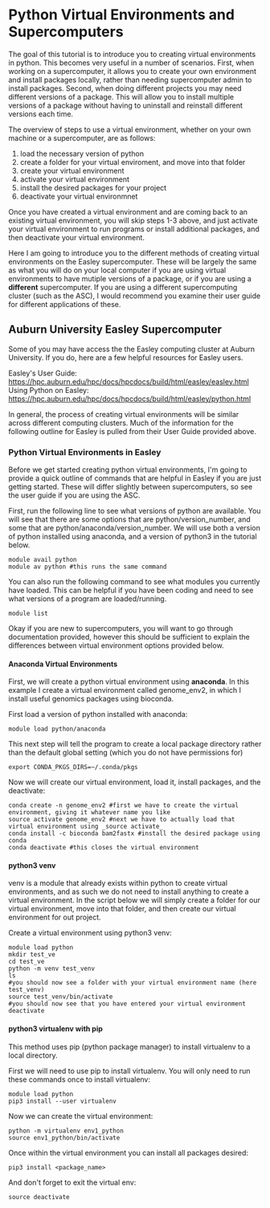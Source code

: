 # Python Virtual Environments and Supercomputers

The goal of this tutorial is to introduce you to creating virtual environments in python. This becomes very useful in a number of scenarios. First, when working on a supercomputer, it allows you to create your own environment and install packages locally, rather than needing supercomputer admin to install packages. Second, when doing different projects you may need different versions of a package. This will allow you to install multiple versions of a package without having to uninstall and reinstall different versions each time. 

The overview of steps to use a virtual environment, whether on your own machine or a supercomputer, are as follows:
1. load the necessary version of python
2. create a folder for your virtual enviroment, and move into that folder
3. create your virtual environment
4. activate your virtual environment
5. install the desired packages for your project
6. deactivate your virtual environmnet

Once you have created a virtual environment and are coming back to an existing virtual environment, you will skip steps 1-3 above, and just activate your virtual environment to run programs or install additional packages, and then deactivate your virtual environment.  

Here I am going to introduce you to the different methods of creating virtual environments on the Easley supercomputer. 
These will be largely the same as what you will do on your local computer if you are using virtual environments to have mutiple versions of a package, or if you are using a **different** supercomputer. 
If you are using a different supercomputing cluster (such as the ASC), I would recommend you examine their user guide for different applications of these. 

## Auburn University Easley Supercomputer
Some of you may have access the the Easley computing cluster at Auburn University. If you do, here are a few helpful resources for Easley users. 

Easley's User Guide: https://hpc.auburn.edu/hpc/docs/hpcdocs/build/html/easley/easley.html  
Using Python on Easley: https://hpc.auburn.edu/hpc/docs/hpcdocs/build/html/easley/python.html

In general, the process of creating virtual environments will be similar across different computing clusters. Much of the information for the following outline for Easley is pulled from their User Guide provided above. 

### Python Virtual Environments in Easley

Before we get started creating python virtual environments, I'm going to provide a quick outline of commands that are helpful in Easley if you are just getting started. These will differ slightly between supercomputers, so see the user guide if you are using the ASC.

First, run the following line to see what versions of python are available. You will see that there are some options that are python/version_number, and some that are python/anaconda/version_number. We will use both a version of python installed using anaconda, and a version of python3 in the tutorial below. 
```
module avail python
module av python #this runs the same command
```


You can also run the following command to see what modules you currently have loaded. This can be helpful if you have been coding and need to see what versions of a program are loaded/running. 
```
module list
```

Okay if you are new to supercomputers, you will want to go through documentation provided, however this should be sufficient to explain the differences between virtual environment options provided below. 


#### Anaconda Virtual Environments
First, we will create a python virtual environment using **anaconda**. In this example I create a virtual environment called genome_env2, in which I install useful genomics packages using bioconda. 

First load a version of python installed with anaconda: 
```
module load python/anaconda 
```

This next step will tell the program to create a local package directory rather than the default global setting (which you do not have permissions for)
```
export CONDA_PKGS_DIRS=~/.conda/pkgs 
```

Now we will create our virtual environment, load it, install packages, and the deactivate:
```
conda create -n genome_env2 #first we have to create the virtual environment, giving it whatever name you like
source activate genome_env2 #next we have to actually load that virtual environment using _source activate_
conda install -c bioconda bam2fastx #install the desired package using conda
conda deactivate #this closes the virtual environment
```

#### python3 venv
venv is a module that already exists within python to create virtual environments, and as such we do not need to install anything to create a virtual environment.
In the script below we will simply create a folder for our virtual environment, move into that folder, and then create our virtual environment for out project. 


Create a virtual environment using python3 venv:
```
module load python 
mkdir test_ve
cd test_ve
python -m venv test_venv
ls 
#you should now see a folder with your virtual environment name (here test_venv)
source test_venv/bin/activate
#you should now see that you have entered your virtual environment
deactivate
```
#### python3 virtualenv with pip
This method uses pip (python package manager) to install virtualenv to a local directory. 

First we will need to use pip to install virtualenv. You will only need to run these commands once to install virtualenv:
```
module load python 
pip3 install --user virtualenv
```

Now we can create the virtual environment:
```
python -m virtualenv env1_python
source env1_python/bin/activate
```

Once within the virtual environment you can install all packages desired:
```
pip3 install <package_name>
```

And don't forget to exit the virtual env: 
```
source deactivate
```


